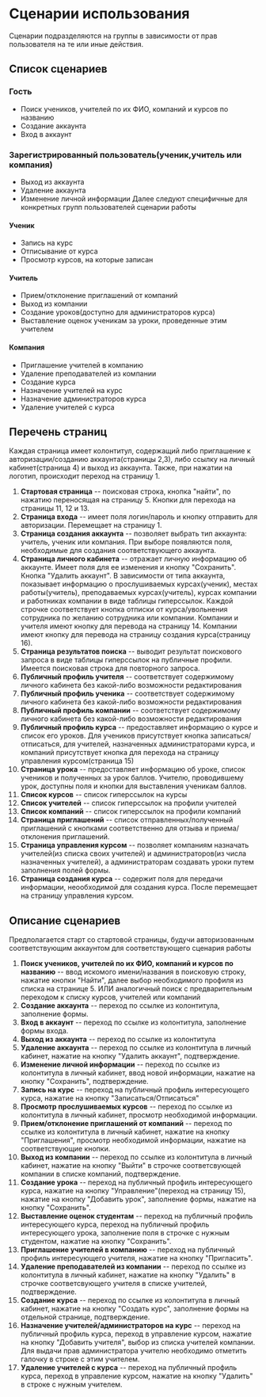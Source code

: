 # Сценарии использования
Сценарии подразделяются на группы в зависимости от прав пользователя на те или иные действия.
## Список сценариев
### Гость
- Поиск учеников, учителей по их ФИО, компаний и курсов по названию
- Создание аккаунта
- Вход в аккаунт
### Зарегистрированный пользователь(ученик,учитель или компания)
- Выход из аккаунта
- Удаление аккаунта
- Изменение личной информации
Далее следуют специфичные для конкретных групп пользователей сценарии работы
#### Ученик
- Запись на курс
- Отписывание от курса
- Просмотр курсов, на которые записан
#### Учитель
- Прием/отклонение приглашений от компаний
- Выход из компании
- Создание уроков(доступно для администраторов курса)
- Выставление оценок ученикам за уроки, проведенные этим учителем
#### Компания
- Приглашение учителей в компанию
- Удаление преподавателей из компании
- Создание курса
- Назначение учителей на курс
- Назначение администраторов курса
- Удаление учителей с курса
## Перечень страниц
Каждая страница имеет колонтитул, содержащий либо приглашение к авторизации/созданию аккаунта(страницы 2,3), либо ссылку на личный кабинет(страница 4) и выход из аккаунта.
Также, при нажатии на логотип, происходит переход на страницу 1.
1) **Стартовая страница** -- поисковая строка, кнопка "найти", по нажатию переносящая на страницу 5. Кнопки для перехода на страницы 11, 12 и 13.
2) **Страница входа** -- имеет поля логин/пароль и кнопку отправить для авторизации. Перемещает на страницу 1.
4) **Страница создания аккаунта** -- позволяет выбрать тип аккаунта: учитель, ученик или компания. При выборе появляются поля, необходимые для создания соответствующего аккаунта.
6) **Страница личного кабинета** -- отражает личную информацию об аккаунте. Имеет поля для ее изменения и кнопку "Сохранить". Кнопка "Удалить аккаунт". В зависимости от типа аккаунта, показывает информацию о прослушиваемых курсах(ученик), местах работы(учитель), преподаваемых курсах(учитель), курсах компании и работниках компании в виде таблицы гиперссылок. Каждой строчке соответствует кнопка отписки от курса/увольнения сотрудника по желанию сотрудника или компании. Компании и учителя имеют кнопку для перевода на страницу 14. Компании имеют кнопку для перевода на страницу создания курса(страницу 16).
7) **Страница результатов поиска** -- выводит результат поискового запроса в виде таблицы гиперссылок на публичные профили. Имеется поисковая строка для повторного запроса.
9) **Публичный профиль учителя** -- соответствует содержимому личного кабинета без какой-либо возможности редактирования
11) **Публичный профиль ученика** -- соответствует содержимому личного кабинета без какой-либо возможности редактирования
13) **Публичный профиль компании** -- соответствует содержимому личного кабинета без какой-либо возможности редактирования
14) **Публичный профиль курса** -- предоставляет информацию о курсе и список его уроков. Для учеников присутствует кнопка записаться/отписаться, для учителей, назначенных администраторами курса, и компаний присутствует кнопка для перехода на страницу управления курсом(страница 15)
15) **Страница урока** -- предоставляет информацию об уроке, список учеников и полученных за урок баллов. Учителю, проводившему урок, доступны поля и кнопки для выставления ученикам баллов.
17) **Список курсов** -- список гиперссылок на курсы
19) **Список учителей** -- список гиперссылок на профили учителей
20) **Список компаний** -- список гиперссылок на профили компаний
14) **Страница приглашений** -- список отправленных/полученный приглашений с кнопками соответственно для отзыва и приема/отклонения приглашений.
15) **Страница управления курсом** -- позволяет компаниям назначать учителей(из списка своих учителей) и администраторов(из числа назначенных учителей), а администраторам создавать уроки путем заполнения полей формы.
16) **Страница создания курса** -- содержит поля для передачи информации, неообходимой для создания курса. После перемещает на страницу управления курсом.
## Описание сценариев
Предполагается старт со стартовой страницы, будучи авторизованным соответcтвующим аккаунтом для соответствующего сценария работы
1) **Поиск учеников, учителей по их ФИО, компаний и курсов по названию** -- ввод искомого имени/названия в поисковую строку, нажатие кнопки "Найти", далее выбор необходимого профиля из списка на странице 5.
ИЛИ
аналогичный поиск с предварительным переходом к списку курсов, учителей или компаний
2) **Создание аккаунта** -- переход по ссылке из колонтитула, заполнение формы.
3) **Вход в аккаунт** -- переход по ссылке из колонтитула, заполнение формы входа.
4) **Выход из аккаунта** -- переход по ссылке из колонтитула
5) **Удаление аккаунта** -- переход по ссылке из колонтитула в личный кабинет, нажатие на кнопку "Удалить аккаунт", подтверждение.
6) **Изменение личной информации** -- переход по ссылке из колонтитула в личный кабинет, ввод новой информации, нажатие на кнопку "Сохранить", подтверждение.
7) **Запись на курс** -- переход на публичный профиль интересующего курса, нажатие на кнопку "Записаться/Отписаться"
8) **Просмотр прослушиваемых курсов** -- переход по ссылке из колонтитула в личный кабинет, просмотр необходимой информации.
9) **Прием/отклонение приглашений от компаний** -- переход по ссылке из колонтитула в личный кабинет, нажатие на кнопку "Приглашения", просмотр необходимой информации, нажатие на соответствующие кнопки.
10) **Выход из компании** -- переход по ссылке из колонтитула в личный кабинет, нажатие на кнопку "Выйти" в строчке соответсвующей компании в списке компаний, подтверждение.
11) **Создание урока** -- переход на публичный профиль интересующего курса, нажатие на кнопку "Управление"(переход на страницу 15), нажатие на кнопку "Добавить урок", заполнение формы, нажатие на кнопку "Сохранить".
12) **Выставление оценок студентам** -- переход на публичный профиль интересующего курса, переход на публичный профиль интересующего урока, заполнение поля в строчке с нужным студентом, нажатие на кнопку "Сохранить".
13) **Приглашение учителей в компанию** -- переход на публичный профиль интересующего учителя, нажатие на кнопку "Пригласить".
14) **Удаление преподавателей из компании** -- переход по ссылке из колонтитула в личный кабинет, нажатие на кнопку "Удалить" в строчке соответсвующего учителя в списке учителей, подтверждение.
15) **Создание курса** -- переход по ссылке из колонтитула в личный кабинет, нажатие на кнопку "Создать курс", заполнение формы на отдельной странице, подтверждение.
16) **Назначение учителей/администраторов на курс** -- переход на публичный профиль курса, переход в управление курсом, нажатие на кнопку "Добавить учителя", выбор из списка учителей компании. Для выдачи прав администратора учителю необходимо отметить галочку в строке с этим учителем.
17) **Удаление учителей с курса** -- переход на публичный профиль курса, переход в управление курсом, нажатие на кнопку "Удалить" в строке с нужным учителем.
